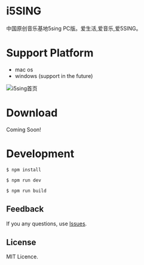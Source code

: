 # i5SING
中国原创音乐基地5sing PC版。爱生活,爱音乐,爱5SING。

# Support Platform
* mac os
* windows (support in the future)

![i5sing首页](http://static.i5sing.com/image/0.0.1/0.png)

# Download
Coming Soon!

# Development
```
$ npm install 

$ npm run dev

$ npm run build
```

## Feedback
If you any questions, use [Issues](https://github.com/i5sing/5sing/issues).

## License
MIT Licence.